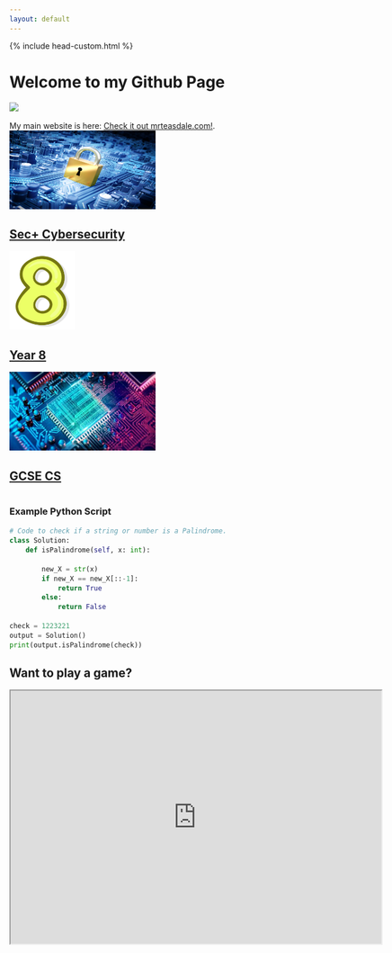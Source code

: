 ```yaml
---
layout: default
---
```

{% include head-custom.html %}
<div class="stuff">
  <h1>Welcome to my Github Page</h1>
  <p><img src="https://github.githubassets.com/images/icons/emoji/octocat.png"/></p>
My main website is here: <a href="https://mrteasdale.com" target="_blank">Check it out mrteasdale.com!</a>.
</div>
<div class="stuff">
<div class="homegrid">
  <div class="column">
    <a href="./cyber-security.html">
      <div class="box">
        <img src="./images/cysec-bg.png" height=140px width=260px/>
        <h2>Sec+ Cybersecurity</h2>
      </div>
    </a>
    <a href="./year-8.html">
      <div class="box">
        <img src="./images/eight.png" height=140px/>
        <h2>Year 8</h2>
      </div>
    </a>
    <div class="box"></div>
  </div>
  <div class="column">
    <a href="./gcse-cs.html">
      <div class="box">
        <img src="./images/cpu-bg.png" height=140px width=260px/>
        <h2>GCSE CS</h2>
      </div>
    </a>
    <div class="box"></div>
    <div class="box"></div>
  </div>
</div>
</div>

### Example Python Script

```python
# Code to check if a string or number is a Palindrome.
class Solution:
    def isPalindrome(self, x: int):

        new_X = str(x)
        if new_X == new_X[::-1]:
            return True
        else:
            return False

check = 1223221
output = Solution()
print(output.isPalindrome(check))
```

## Want to play a game?

<div class="stuff">
  <iframe height = "450" width = "660" src="https://editor.p5js.org/mrteasdale-cs/full/e9IQnrqdU"></iframe>
</div>
